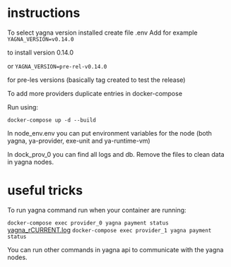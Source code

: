 # instructions

To select yagna version installed create file .env
Add for example
```YAGNA_VERSION=v0.14.0```

to install version 0.14.0

or 
```YAGNA_VERSION=pre-rel-v0.14.0```

for pre-les versions (basically tag created to test the release)

To add more providers duplicate entries in docker-compose

Run using:

```docker-compose up -d --build```

In node_env.env you can put environment variables for the node (both yagna, ya-provider, exe-unit and ya-runtime-vm)

In dock_prov_0 you can find all logs and db. Remove the files to clean data in yagna nodes.

# useful tricks

To run yagna command run when your container are running:

```docker-compose exec provider_0 yagna payment status```
[yagna_rCURRENT.log](dock_prov_0%2Fyagna%2Fyagna_rCURRENT.log)
```docker-compose exec provider_1 yagna payment status```

You can run other commands in yagna api to communicate with the yagna nodes.

